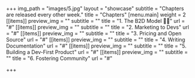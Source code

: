 +++
img_path = "images/5.jpg"
layout = "showcase"
subtitle = "Chapters are released every other week."
title = "Chapters"
[menu.main]
weight = 2
[[items]]
preview_img = ""
subtitle = ""
title = "1. The B2D Model 👩‍💻"
url = "#"
[[items]]
preview_img = ""
subtitle = ""
title = "2. Marketing to Devs"
url = "#"
[[items]]
preview_img = ""
subtitle = ""
title = "3. Pricing and Open Source"
url = "#"
[[items]]
preview_img = ""
subtitle = ""
title = "4. Writing Documentation"
url = "#"
[[items]]
preview_img = ""
subtitle = ""
title = "5. Building a Dev-First Product"
url = "#"
[[items]]
preview_img = ""
subtitle = ""
title = "6. Fostering Community"
url = "#"

+++
